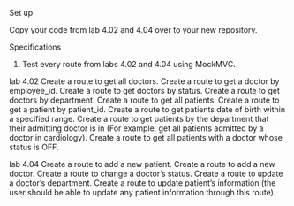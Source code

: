 Set up

Copy your code from lab 4.02 and 4.04 over to your new repository.


Specifications

1. Test every route from labs 4.02 and 4.04 using MockMVC.

lab 4.02
Create a route to get all doctors.
Create a route to get a doctor by employee_id.
Create a route to get doctors by status.
Create a route to get doctors by department.
Create a route to get all patients.
Create a route to get a patient by patient_id.
Create a route to get patients date of birth within a specified range.
Create a route to get patients by the department that their admitting doctor is in (For example, get all patients admitted by a doctor in cardiology).
Create a route to get all patients with a doctor whose status is OFF.

lab 4.04
Create a route to add a new patient.
Create a route to add a new doctor.
Create a route to change a doctor’s status.
Create a route to update a doctor’s department.
Create a route to update patient’s information (the user should be able to update any patient information through this route).